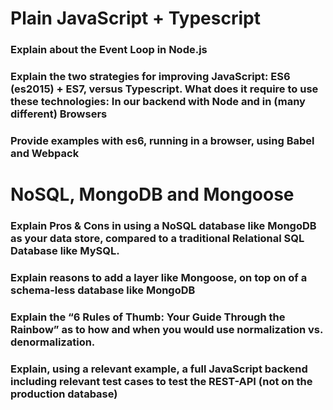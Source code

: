 # Plain JavaScript + Typescript
### Explain about the Event Loop in Node.js

### Explain the two strategies for improving JavaScript: ES6 (es2015) + ES7, versus Typescript. What does it require to use these technologies: In our backend with Node and in (many different) Browsers

### Provide examples with es6, running in a browser, using Babel and Webpack

# NoSQL, MongoDB and Mongoose
### Explain Pros & Cons in using a NoSQL database like MongoDB as your data store, compared to a traditional Relational SQL Database like MySQL.

### Explain reasons to add a layer like Mongoose, on top on of a schema-less database like MongoDB

### Explain the “6 Rules of Thumb: Your Guide Through the Rainbow” as to how and when you would use normalization vs. denormalization.

### Explain, using a relevant example, a full JavaScript backend including relevant test cases to test the REST-API (not on the production database)
